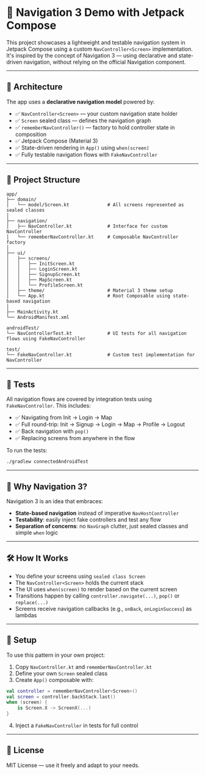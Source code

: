 # 🚀 Navigation 3 Demo with Jetpack Compose

This project showcases a lightweight and testable navigation system in Jetpack Compose using a custom `NavController<Screen>` implementation. It's inspired by the concept of Navigation 3 — using declarative and state-driven navigation, without relying on the official Navigation component.

---

## 🧱 Architecture

The app uses a **declarative navigation model** powered by:

- ✅ `NavController<Screen>` — your custom navigation state holder
- ✅ `Screen` sealed class — defines the navigation graph
- ✅ `rememberNavController()` — factory to hold controller state in composition
- ✅ Jetpack Compose (Material 3)
- ✅ State-driven rendering in `App()` using `when(screen)`
- ✅ Fully testable navigation flows with `FakeNavController`

---

## 📁 Project Structure

```plaintext
app/
├── domain/
│   └── model/Screen.kt              # All screens represented as sealed classes
│
├── navigation/
│   ├── NavController.kt             # Interface for custom NavController
│   └── rememberNavController.kt     # Composable NavController factory
│
├── ui/
│   ├── screens/
│   │   ├── InitScreen.kt
│   │   ├── LoginScreen.kt
│   │   ├── SignupScreen.kt
│   │   ├── MapScreen.kt
│   │   └── ProfileScreen.kt
│   ├── theme/                       # Material 3 theme setup
│   └── App.kt                       # Root Composable using state-based navigation
│
├── MainActivity.kt
└── AndroidManifest.xml

androidTest/
└── NavControllerTest.kt             # UI tests for all navigation flows using FakeNavController

test/
└── FakeNavController.kt             # Custom test implementation for NavController
```

---

## 🧪 Tests

All navigation flows are covered by integration tests using `FakeNavController`. This includes:

- ✅ Navigating from Init → Login → Map
- ✅ Full round-trip: Init → Signup → Login → Map → Profile → Logout
- ✅ Back navigation with `pop()`
- ✅ Replacing screens from anywhere in the flow

To run the tests:

```bash
./gradlew connectedAndroidTest
```

---

## 🧭 Why Navigation 3?

Navigation 3 is an idea that embraces:

- **State-based navigation** instead of imperative `NavHostController`
- **Testability**: easily inject fake controllers and test any flow
- **Separation of concerns**: no `NavGraph` clutter, just sealed classes and simple `when` logic

---

## 🛠 How It Works

- You define your screens using `sealed class Screen`
- The `NavController<Screen>` holds the current stack
- The UI uses `when(screen)` to render based on the current screen
- Transitions happen by calling `controller.navigate(...)`, `pop()` or `replace(...)`
- Screens receive navigation callbacks (e.g., `onBack`, `onLoginSuccess`) as lambdas

---

## 🔧 Setup

To use this pattern in your own project:

1. Copy `NavController.kt` and `rememberNavController.kt`
2. Define your own `Screen` sealed class
3. Create `App()` composable with:

```kotlin
val controller = rememberNavController<Screen>()
val screen = controller.backStack.last()
when (screen) {
    is Screen.X -> ScreenX(...)
}
```

4. Inject a `FakeNavController` in tests for full control

---


## 📝 License

MIT License — use it freely and adapt to your needs.